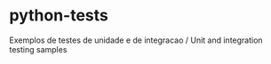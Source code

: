 # python-tests
Exemplos de testes de unidade e de integracao / Unit and integration testing samples
